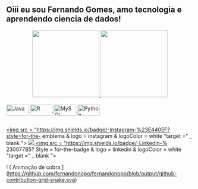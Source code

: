 ##  Oiii eu sou Fernando Gomes, amo tecnologia e aprendendo ciencia de dados!
<div align = "center">
  <a href="https://github.com/Fernandonopo">
  <img height = "180em" src = "https://github-readme-stats.vercel.app/api?username=fernandonopo&show_icons=true&theme=drak&include_all_commits=true&count_private=true" />
  <img height = "180em" src = "https://github-readme-stats.vercel.app/api/top-langs/?username=fernandonopo&layout=compact&langs_count=7&theme=drak" />
</div>
<div style = "display: inline_block"> <br>
  <img align = "center" alt = "Java" height = "30" width = "60" src = "https://img.shields.io/badge/Java-ED8B00?style=for-the-badge&logo=java&logoColor=white ">
  <img align = "center" alt = "R" height = "30" width = "60" src = "https://img.shields.io/badge/R-276DC3?style=for-the-badge&logo=r&logoColor=white ">
  <img align = "center" alt = "MySQL" height = "30" width = "60" src = "https://img.shields.io/badge/MySQL-00000F?style=for-the-badge&logo=mysql&logoColor=white">
  <img align = "center" alt = "Python" height = "30" width = "60" src = "https://raw.githubusercontent.com/devicons/devicon/master/icons/python/python-original .svg ">
</div>
  
  ##
 
<div> 
  
  <a href="https://instagram.com/gomes2132/" target="_blank"> <img src = "https://img.shields.io/badge/-Instagram-%23E4405F?style=for-the- emblema & logo = instagram & logoColor = white "target =" _ blank "> </a>
  <a href = "fernandonopo@gmail.com"> <img src = "https://img.shields.io/badge/-Gmail-%23333?style=for-the-badge&logo=gmail&logoColor=white" target = "_ blank"> </a>
  <a href="https://www.linkedin.com/in/fernando-silva-gomes/" target="_blank"> <img src = "https://img.shields.io/badge/-LinkedIn-% 230077B5? Style = for-the-badge & logo = linkedin & logoColor = white "target =" _ blank "> </a> 
 
  ! [ Animação de cobra ] (https://github.com/fernandonopo/fernandonopo/blob/output/github-contribution-grid-snake.svg)
 
</div>
